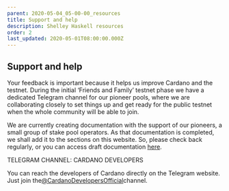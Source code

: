 ```yaml
---
parent: 2020-05-04_05-00-00_resources
title: Support and help
description: Shelley Haskell resources
order: 2
last_updated: 2020-05-01T08:00:00.000Z
---
```

## Support and help

Your feedback is important because it helps us improve Cardano and the testnet. During the initial ‘Friends and Family’ testnet phase we have a dedicated Telegram channel for our pioneer pools, where we are collaborating closely to set things up and get ready for the public testnet when the whole community will be able to join.

We are currently creating documentation with the support of our pioneers, a small group of stake pool operators. As that documentation is completed, we shall add it to the sections on this website. So, please check back regularly, or you can access draft documentation [here](https://github.com/cardano-foundation/testnets-cardano-org).

TELEGRAM CHANNEL: CARDANO DEVELOPERS

You can reach the developers of Cardano directly on the Telegram website. Just join the[@CardanoDevelopersOfficial](https://t.me/CardanoDevelopersOfficial)channel.



<!--EndFragment-->